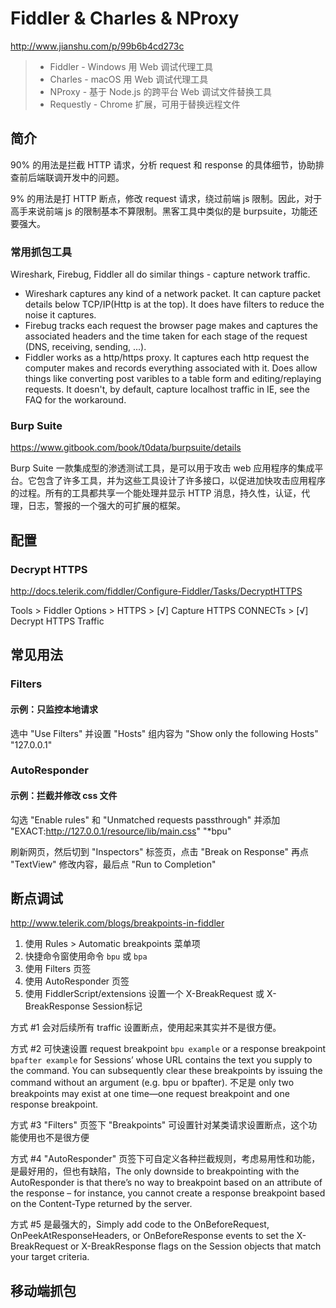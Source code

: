 # Fiddler &amp; Charles & NProxy

http://www.jianshu.com/p/99b6b4cd273c

> * Fiddler - Windows 用 Web 调试代理工具
> * Charles - macOS 用 Web 调试代理工具
> * NProxy - 基于 Node.js 的跨平台 Web 调试文件替换工具
> * Requestly - Chrome 扩展，可用于替换远程文件


## 简介

90% 的用法是拦截 HTTP 请求，分析 request 和 response 的具体细节，协助排查前后端联调开发中的问题。

9% 的用法是打 HTTP 断点，修改 request 请求，绕过前端 js 限制。因此，对于高手来说前端 js 的限制基本不算限制。黑客工具中类似的是 burpsuite，功能还要强大。

### 常用抓包工具

Wireshark, Firebug, Fiddler all do similar things - capture network traffic.

* Wireshark captures any kind of a network packet. It can capture packet details below TCP/IP(Http is at the top). It does have filters to reduce the noise it captures.
* Firebug tracks each request the browser page makes and captures the associated headers and the time taken for each stage of the request (DNS, receiving, sending, ...).
* Fiddler works as a http/https proxy. It captures each http request the computer makes and records everything associated with it. Does allow things like converting post varibles to a table form and editing/replaying requests. It doesn't, by default, capture localhost traffic in IE, see the FAQ for the workaround.

### Burp Suite

https://www.gitbook.com/book/t0data/burpsuite/details

Burp Suite 一款集成型的渗透测试工具，是可以用于攻击 web 应用程序的集成平台。它包含了许多工具，并为这些工具设计了许多接口，以促进加快攻击应用程序的过程。所有的工具都共享一个能处理并显示 HTTP 消息，持久性，认证，代理，日志，警报的一个强大的可扩展的框架。


## 配置

### Decrypt HTTPS

http://docs.telerik.com/fiddler/Configure-Fiddler/Tasks/DecryptHTTPS

Tools > Fiddler Options > HTTPS > [√] Capture HTTPS CONNECTs > [√] Decrypt HTTPS Traffic


## 常见用法

### Filters

#### 示例：只监控本地请求

选中 "Use Filters" 并设置 "Hosts" 组内容为 "Show only the following Hosts" "127.0.0.1"

### AutoResponder

#### 示例：拦截并修改 css 文件

勾选 "Enable rules" 和 "Unmatched requests passthrough" 并添加 "EXACT:http://127.0.0.1/resource/lib/main.css" "*bpu"

刷新网页，然后切到 "Inspectors" 标签页，点击 "Break on Response" 再点 "TextView" 修改内容，最后点 "Run to Completion"

## 断点调试

http://www.telerik.com/blogs/breakpoints-in-fiddler

1. 使用 Rules > Automatic breakpoints 菜单项
2. 快捷命令窗使用命令 `bpu` 或 `bpa`
3. 使用 Filters 页签
4. 使用 AutoResponder 页签
5. 使用 FiddlerScript/extensions 设置一个 X-BreakRequest 或 X-BreakResponse Session标记

方式 #1 会对后续所有 traffic 设置断点，使用起来其实并不是很方便。

方式 #2 可快速设置 request breakpoint `bpu example` or a response breakpoint `bpafter example` for Sessions’ whose URL contains the text you supply to the command. You can subsequently clear these breakpoints by issuing the command without an argument (e.g. bpu or bpafter). 不足是 only two breakpoints may exist at one time—one request breakpoint and one response breakpoint.

方式 #3 "Filters" 页签下 "Breakpoints" 可设置针对某类请求设置断点，这个功能使用也不是很方便

方式 #4 "AutoResponder" 页签下可自定义各种拦截规则，考虑易用性和功能，是最好用的，但也有缺陷，The only downside to breakpointing with the AutoResponder is that there’s no way to breakpoint based on an attribute of the response – for instance, you cannot create a response breakpoint based on the Content-Type returned by the server.

方式 #5 是最强大的，Simply add code to the OnBeforeRequest, OnPeekAtResponseHeaders, or OnBeforeResponse events to set the X-BreakRequest or X-BreakResponse flags on the Session objects that match your target criteria.


## 移动端抓包



